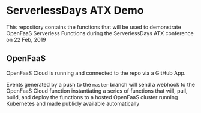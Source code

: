 # ServerlessDays ATX Demo

This repository contains the functions that will be used to demonstrate OpenFaaS Serverless Functions during the ServerlessDays ATX conference on 22 Feb, 2019

## OpenFaaS
OpenFaaS Cloud is running and connected to the repo via a GitHub App.

Events generated by a push to the `master` branch will send a webhook to the OpenFaaS Cloud function instantiating a series of functions that will, pull, build, and deploy the functions to a hosted OpenFaaS cluster running Kubernetes and made publicly available automatically